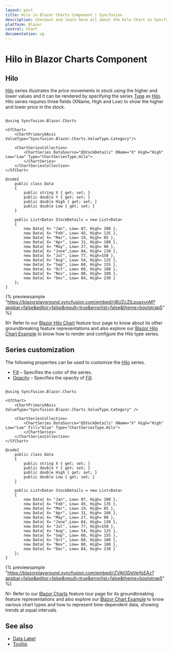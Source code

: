 ```yaml
---
layout: post
title: Hilo in Blazor Charts Component | Syncfusion
description: Checkout and learn here all about the Hilo Chart in Syncfusion Blazor Charts component and much more.
platform: Blazor
control: Chart
documentation: ug
---
```


# Hilo in Blazor Charts Component

## Hilo

[Hilo](https://help.syncfusion.com/cr/blazor/Syncfusion.Blazor.Charts.ChartSeriesType.html#Syncfusion_Blazor_Charts_ChartSeriesType_Hilo) series illustrates the price movements in stock using the higher and lower values and it can be rendered by specifying the series [Type](https://help.syncfusion.com/cr/blazor/Syncfusion.Blazor.Charts.ChartSeries.html#Syncfusion_Blazor_Charts_ChartSeries_Type) as [Hilo](https://help.syncfusion.com/cr/blazor/Syncfusion.Blazor.Charts.ChartSeriesType.html#Syncfusion_Blazor_Charts_ChartSeriesType_Hilo). Hilo series requires three fields (XName, High and Low) to show the higher and lower price in the stock.

```cshtml

@using Syncfusion.Blazor.Charts

<SfChart>
    <ChartPrimaryXAxis ValueType="Syncfusion.Blazor.Charts.ValueType.Category"/> 

    <ChartSeriesCollection>
        <ChartSeries DataSource="@StockDetails" XName="X" High="High" Low="Low" Type="ChartSeriesType.Hilo">
        </ChartSeries>
    </ChartSeriesCollection>
</SfChart>

@code{
    public class Data
    {
        public string X { get; set; }
        public double Y { get; set; }
        public double High { get; set; }
        public double Low { get; set; }
    }

    public List<Data> StockDetails = new List<Data> 
	{
		new Data{ X= "Jan", Low= 87, High= 200 },
		new Data{ X= "Feb", Low= 45, High= 135 },
		new Data{ X= "Mar", Low= 19, High= 85 },
		new Data{ X= "Apr", Low= 31, High= 108 },
		new Data{ X= "May", Low= 27, High= 80 },
		new Data{ X= "June",Low= 84, High= 130 },
		new Data{ X= "Jul", Low= 77, High=150 },
		new Data{ X= "Aug", Low= 54, High= 125 },
		new Data{ X= "Sep", Low= 60, High= 155 },
		new Data{ X= "Oct", Low= 60, High= 180 },
		new Data{ X= "Nov", Low= 88, High= 180 },
		new Data{ X= "Dec", Low= 84, High= 230 }
	};
}

``` 

{% previewsample "https://blazorplayground.syncfusion.com/embed/rjBUZcZILpusxvoM?appbar=false&editor=false&result=true&errorlist=false&theme=bootstrap5" %}

N> Refer to our [Blazor Hilo Chart](https://www.syncfusion.com/blazor-components/blazor-charts/chart-types/hilo-chart) feature tour page to know about its other groundbreaking feature representations and also explore our [Blazor Hilo Chart Example](https://blazor.syncfusion.com/demos/chart/hilo) to know how to render and configure the Hilo type series.

## Series customization

The following properties can be used to customize the [Hilo](https://help.syncfusion.com/cr/blazor/Syncfusion.Blazor.Charts.ChartSeriesType.html#Syncfusion_Blazor_Charts_ChartSeriesType_Hilo) series.

* [Fill](https://help.syncfusion.com/cr/blazor/Syncfusion.Blazor.Charts.ChartSeries.html#Syncfusion_Blazor_Charts_ChartSeries_Fill) – Specifies the color of the series.
* [Opacity](https://help.syncfusion.com/cr/blazor/Syncfusion.Blazor.Charts.ChartSeries.html#Syncfusion_Blazor_Charts_ChartSeries_Opacity) – Specifies the opacity of [Fill](https://help.syncfusion.com/cr/blazor/Syncfusion.Blazor.Charts.ChartSeries.html#Syncfusion_Blazor_Charts_ChartSeries_Fill).

```cshtml

@using Syncfusion.Blazor.Charts

<SfChart>
    <ChartPrimaryXAxis ValueType="Syncfusion.Blazor.Charts.ValueType.Category" />

    <ChartSeriesCollection>
        <ChartSeries DataSource="@StockDetails" XName="X" High="High" Low="Low" Fill="blue" Type="ChartSeriesType.Hilo">
        </ChartSeries>
    </ChartSeriesCollection>
</SfChart>

@code{
    public class Data
    {
        public string X { get; set; }
        public double Y { get; set; }
        public double High { get; set; }
        public double Low { get; set; }
    }

    public List<Data> StockDetails = new List<Data> 
    {
        new Data{ X= "Jan", Low= 87, High= 200 },
        new Data{ X= "Feb", Low= 45, High= 135 },
        new Data{ X= "Mar", Low= 19, High= 85 },
        new Data{ X= "Apr", Low= 31, High= 108 },
        new Data{ X= "May", Low= 27, High= 80 },
        new Data{ X= "June",Low= 84, High= 130 },
        new Data{ X= "Jul", Low= 77, High=150 },
        new Data{ X= "Aug", Low= 54, High= 125 },
        new Data{ X= "Sep", Low= 60, High= 155 },
        new Data{ X= "Oct", Low= 60, High= 180 },
        new Data{ X= "Nov", Low= 88, High= 180 },
        new Data{ X= "Dec", Low= 84, High= 230 }
    };
}

```

{% previewsample "https://blazorplayground.syncfusion.com/embed/rZVAtGDeVejfsEAz?appbar=false&editor=false&result=true&errorlist=false&theme=bootstrap5" %}

N> Refer to our [Blazor Charts](https://www.syncfusion.com/blazor-components/blazor-charts) feature tour page for its groundbreaking feature representations and also explore our [Blazor Chart Example](https://blazor.syncfusion.com/demos/chart/line?theme=bootstrap4) to know various chart types and how to represent time-dependent data, showing trends at equal intervals.

## See also

* [Data Label](../data-labels)
* [Tooltip](../tool-tip)